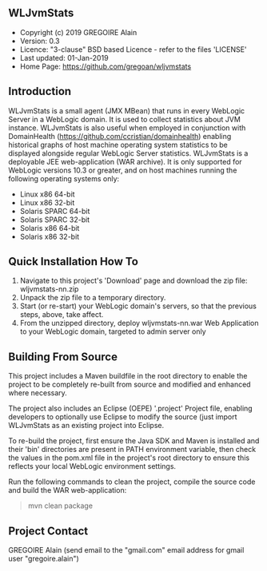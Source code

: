 WLJvmStats
------------

 * Copyright (c) 2019 GREGOIRE Alain
 * Version:  0.3
 * Licence:  "3-clause" BSD based Licence - refer to the files 'LICENSE'
 * Last updated:  01-Jan-2019
 * Home Page:  https://github.com/gregoan/wljvmstats

Introduction
------------

WLJvmStats is a small agent (JMX MBean) that runs in every WebLogic Server in a WebLogic domain. It is used to collect statistics about JVM instance.
WLJvmStats is also useful when employed in conjunction with DomainHealth (https://github.com/ccristian/domainhealth) enabling historical graphs of host machine operating system statistics to be displayed alongside regular WebLogic Server statistics.
WLJvmStats is a deployable JEE web-application (WAR archive). It is only supported for WebLogic versions 10.3 or greater, and on host machines running the following operating systems only: 

 * Linux x86 64-bit
 * Linux x86 32-bit
 * Solaris SPARC 64-bit
 * Solaris SPARC 32-bit
 * Solaris x86 64-bit
 * Solaris x86 32-bit

Quick Installation How To
-------------------------

   1. Navigate to this project's 'Download' page and download the zip file: wljvmstats-nn.zip
   2. Unpack the zip file to a temporary directory.
   3. Start (or re-start) your WebLogic domain's servers, so that the previous steps, above, take affect. 
   4. From the unzipped directory, deploy wljvmstats-nn.war Web Application to your WebLogic domain, targeted to admin server only

Building From Source
--------------------

This project includes a Maven buildfile in the root directory to enable the project to be completely re-built from source and modified and enhanced where necessary.

The project also includes an Eclipse (OEPE) '.project' Project file, enabling developers to optionally use Eclipse to modify the source (just import WLJvmStats as an existing project into Eclipse. 

To re-build the project, first ensure the Java SDK and Maven is installed and their 'bin' directories are present in PATH environment variable, then check the values in the pom.xml file in the project's root directory to ensure this reflects your local WebLogic environment settings. 

Run the following commands to clean the project, compile the source code and build the WAR web-application:

 > mvn clean package

Project Contact
---------------

GREGOIRE Alain (send email to the "gmail.com" email address for gmail user "gregoire.alain")